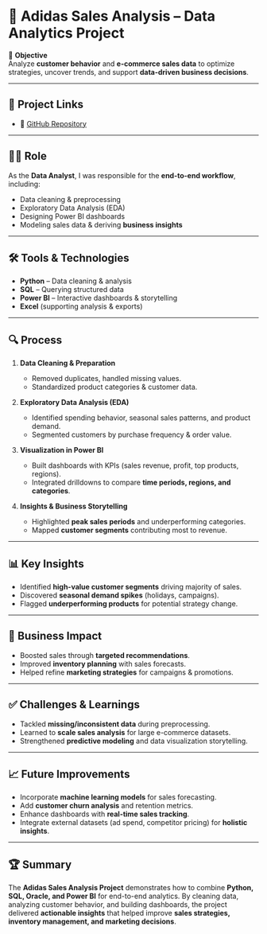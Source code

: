 # 👟 Adidas Sales Analysis – Data Analytics Project  

📌 **Objective**  
Analyze **customer behavior** and **e-commerce sales data** to optimize strategies, uncover trends, and support **data-driven business decisions**.  

---

## 🔗 Project Links   
- 📂 [GitHub Repository](https://github.com/Ankithavenkannagari/Adidas-Sales-Analysis)  

---

## 👩‍💻 Role  
As the **Data Analyst**, I was responsible for the **end-to-end workflow**, including:  
- Data cleaning & preprocessing  
- Exploratory Data Analysis (EDA)  
- Designing Power BI dashboards  
- Modeling sales data & deriving **business insights**  

---

## 🛠 Tools & Technologies  
- **Python** – Data cleaning & analysis  
- **SQL** – Querying structured data  
- **Power BI** – Interactive dashboards & storytelling  
- **Excel** (supporting analysis & exports)  

---

## 🔍 Process  

1. **Data Cleaning & Preparation**  
   - Removed duplicates, handled missing values.  
   - Standardized product categories & customer data.  

2. **Exploratory Data Analysis (EDA)**  
   - Identified spending behavior, seasonal sales patterns, and product demand.  
   - Segmented customers by purchase frequency & order value.  

3. **Visualization in Power BI**  
   - Built dashboards with KPIs (sales revenue, profit, top products, regions).  
   - Integrated drilldowns to compare **time periods, regions, and categories**.  

4. **Insights & Business Storytelling**  
   - Highlighted **peak sales periods** and underperforming categories.  
   - Mapped **customer segments** contributing most to revenue.  

---

## 📊 Key Insights  
- Identified **high-value customer segments** driving majority of sales.  
- Discovered **seasonal demand spikes** (holidays, campaigns).  
- Flagged **underperforming products** for potential strategy change.  

---

## 💼 Business Impact  
- Boosted sales through **targeted recommendations**.  
- Improved **inventory planning** with sales forecasts.  
- Helped refine **marketing strategies** for campaigns & promotions.  

---

## ✅ Challenges & Learnings  
- Tackled **missing/inconsistent data** during preprocessing.  
- Learned to **scale sales analysis** for large e-commerce datasets.  
- Strengthened **predictive modeling** and data visualization storytelling.  

---

## 📈 Future Improvements  
- Incorporate **machine learning models** for sales forecasting.  
- Add **customer churn analysis** and retention metrics.  
- Enhance dashboards with **real-time sales tracking**.  
- Integrate external datasets (ad spend, competitor pricing) for **holistic insights**.  

---

## 🏆 Summary  
The **Adidas Sales Analysis Project** demonstrates how to combine **Python, SQL, Oracle, and Power BI** for end-to-end analytics. By cleaning data, analyzing customer behavior, and building dashboards, the project delivered **actionable insights** that helped improve **sales strategies, inventory management, and marketing decisions**.  
